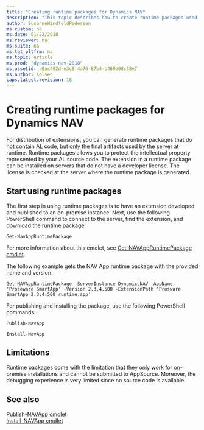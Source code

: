 ```yaml
---
title: "Creating runtime packages for Dynamics NAV"
description: "This topic describes how to create runtime packages used for distribution of extensions."
author: SusanneWindfeldPedersen
ms.custom: na
ms.date: 01/22/2018
ms.reviewer: na
ms.suite: na
ms.tgt_pltfrm: na
ms.topic: article
ms.prod: "dynamics-nav-2018"
ms.assetid: a0ac492d-e3c8-4a76-87b4-b469e08c58e7
ms.author: solsen
caps.latest.revision: 18
---
```



# Creating runtime packages for Dynamics NAV
For distribution of extensions, you can generate runtime packages that do not contain AL code, but only the final artifacts used by the server at runtime. Runtime packages allows you to protect the intellectual property represented by your AL source code. 
The extension in a runtime package can be installed on servers that do not have a developer license. The license is checked at the server where the runtime package is generated. 

## Start using runtime packages
The first step in using runtime packages is to have an extension developed and published to an on-premise instance.
Next, use the following PowerShell command to connect to the server, find the extension, and download the runtime package.

`Get-NavAppRuntimePackage`

For more information about this cmdlet, see [Get-NAVAppRuntimePackage cmdlet](https://go.microsoft.com/fwlink/?linkid=859214).

The following example gets the NAV App runtime package with the provided name and version.

`Get-NAVAppRuntimePackage -ServerInstance DynamicsNAV -AppName 'Proseware SmartApp' -Version 2.3.4.500 -ExtensionPath 'Prosware SmartApp_2.3.4.500_runtime.app'`

For publishing and installing the package, use the following PowerShell commands:

`Publish-NavApp`

`Install-NavApp`

## Limitations

Runtime packages come with the limitation that they only work for on-premise installations and cannot be submitted to AppSource. Moreover, the debugging experience is very limited since no source code is available. 
 

## See also
[Publish-NAVApp cmdlet](https://go.microsoft.com/fwlink/?linkid=616079)   
[Install-NAVApp cmdlet](https://go.microsoft.com/fwlink/?linkid=618056)  




